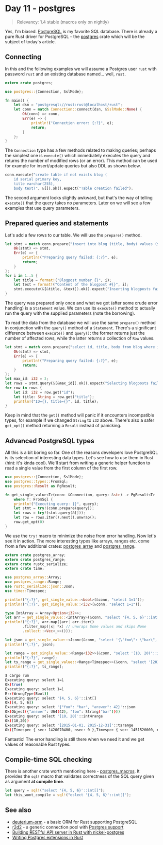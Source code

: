 # Day 11 - postgres

> Relevancy: 1.4 stable (macros only on nightly)

Yes, I'm biased. [PostgreSQL](http://www.postgresql.org/) is my favorite SQL database. There is already a pure Rust driver for PostgreSQL - the [postgres](https://crates.io/crates/postgres) crate which will be the subject of today's article.

Connecting
----------

In this and the following examples we will assume a Postgres user `rust` with password `rust` and an existing database named... well, `rust`.

```rust
extern crate postgres;

use postgres::{Connection, SslMode};

fn main() {
    let dsn = "postgresql://rust:rust@localhost/rust";
    let conn = match Connection::connect(dsn, &SslMode::None) {
        Ok(conn) => conn,
        Err(e) => {
            println!("Connection error: {:?}", e);
            return;
        }
    };
}
```

The `Connection` type has a few methods related to making queries; perhaps the simplest one is `execute()` which immediately executes the query and returns the number of modified rows (or an error). This method can be used for example for insert/update queries but also DDL as shown below.

```rust
conn.execute("create table if not exists blog (
    id serial primary key,
    title varchar(255),
    body text)", &[]).ok().expect("Table creation failed");
```

The second argument looks slightly awkward, but that's the way of telling `execute()` that the query takes no parameters. Later on we will see a few examples that use query parameters.

Prepared queries and statements
-------------------------------

Let's add a few rows to our table. We will use the `prepare()` method.

```rust
let stmt = match conn.prepare("insert into blog (title, body) values ($1, $2)") {
    Ok(stmt) => stmt,
    Err(e) => {
        println!("Preparing query failed: {:?}", e);
        return;
    }
};
for i in 1..5 {
    let title = format!("Blogpost number {}", i);
    let text = format!("Content of the blogpost #{}", i);
    stmt.execute(&[&title, &text]).ok().expect("Inserting blogposts failed");
}
```

The query was prepared only once and what we got (after some crude error handling) is a `Statement` value. We can use its `execute()` method to actually run the query with the supplied parameters (note the borrowing).

To read the data from the database we will use the same `prepare()` method in conjunction with the `query()` method of a `Statement`. There's a significant difference between `execute()` and `query()`: the former returns just the number of affected rows, while the latter returns a collection of `Row` values.

```rust
let stmt = match conn.prepare("select id, title, body from blog where id < $1") {
    Ok(stmt) => stmt,
    Err(e) => {
        println!("Preparing query failed: {:?}", e);
        return;
    }
};
let max_id: i32 = 3;
let rows = stmt.query(&[&max_id]).ok().expect("Selecting blogposts failed");
for row in rows {
    let id: i32 = row.get("id");
    let title: String = row.get("title");
    println!("ID={}, title={}", id, title);
}
```

Keep in mind that the `get()` method will panic if it encounters incompatible types, for example if we changed `String` to `i32` above. There's also a safer `get_opt()` method returning a `Result` instead of panicking.

Advanced PostgreSQL types
-------------------------

All this is a bit boring so far. One of the reasons developers love PostgreSQL is its selection of interesting data types. Let's see how to use them in Rust (hint: it's kinda cool). We'll start from writing a generic helper function to read a single value from the first column of the first row.

```rust
use postgres::{Connection, SslMode};
use postgres::types::FromSql;
use postgres::Result as PgResult;

fn get_single_value<T>(conn: &Connection, query: &str) -> PgResult<T>
    where T: FromSql {
    println!("Executing query: {}", query);
    let stmt = try!(conn.prepare(query));
    let rows = try!(stmt.query(&[]));
    let row = rows.iter().next().unwrap();
    row.get_opt(0)
}
```

We use the `try!` macro to minimize the noise from error handling. Now let's see it in action. The more interesting types like arrays, ranges etc. come from a few additional crates: [postgres_array](https://crates.io/crates/postgres_array) and [postgres_range](https://crates.io/crates/postgres_range).

```rust
extern crate postgres_array;
extern crate postgres_range;
extern crate rustc_serialize;
extern crate time;

use postgres_array::Array;
use postgres_range::Range;
use rustc_serialize::json::Json;
use time::Timespec;

println!("{:?}", get_single_value::<bool>(&conn, "select 1=1"));
println!("{:?}", get_single_value::<i32>(&conn, "select 1=1"));

type IntArray = Array<Option<i32>>;
let arr = get_single_value::<IntArray>(&conn, "select '{4, 5, 6}'::int[]");
println!("{:?}", arr.map(|arr| arr.iter()
        .filter_map(|x| *x) // unwraps Some values and skips None
        .collect::<Vec<_>>()));

let json = get_single_value::<Json>(&conn, "select '{\"foo\": \"bar\", \"answer\": 42}'::json");
println!("{:?}", json);

let range = get_single_value::<Range<i32>>(&conn, "select '[10, 20)'::int4range");
println!("{:?}", range);
let ts_range = get_single_value::<Range<Timespec>>(&conn, "select '[2015-01-01, 2015-12-31]'::tsrange");
println!("{:?}", ts_range);
```

```sh
$ cargo run
Executing query: select 1=1
Ok(true)
Executing query: select 1=1
Err(WrongType(Bool))
Executing query: select '{4, 5, 6}'::int[]
Ok([4, 5, 6])
Executing query: select '{"foo": "bar", "answer": 42}'::json
Ok(Object({"answer": U64(42), "foo": String("bar")}))
Executing query: select '[10, 20)'::int4range
Ok([10,20))
Executing query: select '[2015-01-01, 2015-12-31]'::tsrange
Ok([Timespec { sec: 1420070400, nsec: 0 },Timespec { sec: 1451520000, nsec: 0 }])
```

Fantastic! The error handling is still there when we need it and we get values of reasonable Rust types.

Compile-time SQL checking
-------------------------

There is another crate worth mentioning here - [postgres_macros](https://crates.io/crates/postgres_macros). It provides the `sql!` macro that validates correctness of the SQL query given as argument **at compile time**.

```rust
let query = sql!("select '{4, 5, 6}'::int[]");
let this_wont_compile = sql!("eslect '{4, 5, 6}'::int[]");
```

See also
--------

 * [deuterium-orm](https://github.com/deuterium-orm/deuterium-orm) - a basic ORM for Rust supporting PostgreSQL
 * [r2d2](https://crates.io/crates/r2d2) - a generic connection pool with [Postgres support](https://crates.io/crates/r2d2_postgres)
 * [Building RESTful API server in Rust with nickel-postgres](http://blog.bguiz.com/2014/08/05/restful-api-in-rust-with-nickel-postgres/)
 * [Writing Postgres extensions in Rust](https://github.com/thehydroimpulse/postgres-extension.rs)
